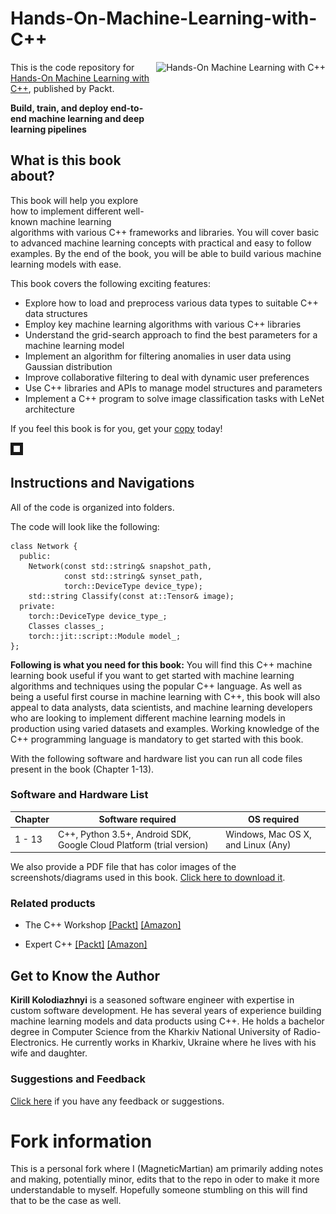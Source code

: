 


# Hands-On-Machine-Learning-with-C++

<a href="https://www.packtpub.com/data/hands-on-machine-learning-with-c?utm_source=github&utm_medium=repository&utm_campaign=9781789955330"><img src="https://www.packtpub.com/media/catalog/product/cache/e4d64343b1bc593f1c5348fe05efa4a6/9/7/9781789955330-original.png" alt="Hands-On Machine Learning with C++" height="256px" align="right"></a>

This is the code repository for [Hands-On Machine Learning with C++](https://www.packtpub.com/data/hands-on-machine-learning-with-c?utm_source=github&utm_medium=repository&utm_campaign=9781789955330), published by Packt.

**Build, train, and deploy end-to-end machine learning and deep learning pipelines**

## What is this book about?
This book will help you explore how to implement different well-known machine learning algorithms with various C++ frameworks and libraries. You will cover basic to advanced machine learning concepts with practical and easy to follow examples. By the end of the book, you will be able to build various machine learning models with ease.

This book covers the following exciting features: 
* Explore how to load and preprocess various data types to suitable C++ data structures
* Employ key machine learning algorithms with various C++ libraries
* Understand the grid-search approach to find the best parameters for a machine learning model
* Implement an algorithm for filtering anomalies in user data using Gaussian distribution
* Improve collaborative filtering to deal with dynamic user preferences
* Use C++ libraries and APIs to manage model structures and parameters
* Implement a C++ program to solve image classification tasks with LeNet architecture

If you feel this book is for you, get your [copy](https://www.amazon.com/dp/B0881XCLY8) today!

<a href="https://www.packtpub.com/?utm_source=github&utm_medium=banner&utm_campaign=GitHubBanner"><img src="https://raw.githubusercontent.com/PacktPublishing/GitHub/master/GitHub.png" alt="https://www.packtpub.com/" border="5" /></a>

## Instructions and Navigations
All of the code is organized into folders.

The code will look like the following:
```
class Network {
  public:
    Network(const std::string& snapshot_path,
            const std::string& synset_path,
            torch::DeviceType device_type);
    std::string Classify(const at::Tensor& image);
  private:
    torch::DeviceType device_type_;
    Classes classes_;
    torch::jit::script::Module model_;
};

```

**Following is what you need for this book:**
You will find this C++ machine learning book useful if you want to get started with machine learning algorithms and techniques using the popular C++ language. As well as being a useful first course in machine learning with C++, this book will also appeal to data analysts, data scientists, and machine learning developers who are looking to implement different machine learning models in production using varied datasets and examples. Working knowledge of the C++ programming language is mandatory to get started with this book.

With the following software and hardware list you can run all code files present in the book (Chapter 1-13).

### Software and Hardware List

| Chapter  | Software required                                                                    | OS required                        |
| -------- | -------------------------------------------------------------------------------------| -----------------------------------|
| 1 - 13   |   C++, Python 3.5+, Android SDK, Google Cloud Platform (trial version)                | Windows, Mac OS X, and Linux (Any) |

We also provide a PDF file that has color images of the screenshots/diagrams used in this book. [Click here to download it](https://static.packt-cdn.com/downloads/9781789955330_ColorImages.pdf).


### Related products <Other books you may enjoy>
* The C++ Workshop [[Packt]](https://www.packtpub.com/programming/the-c-workshop?utm_source=github&utm_medium=repository&utm_campaign=9781839216626) [[Amazon]](https://www.amazon.com/Workshop-New-Interactive-Approach-Learning-ebook/dp/B082451SZ9)

* Expert C++ [[Packt]](https://www.packtpub.com/programming/mastering-c-programming?utm_source=github&utm_medium=repository&utm_campaign=9781838552657) [[Amazon]](https://www.amazon.com/Expert-proficient-programmer-learning-practices-ebook/dp/B085G6VVW2)

## Get to Know the Author
**Kirill Kolodiazhnyi**
is a seasoned software engineer with expertise in custom software development. He has several years of experience building machine learning models and data products using C++. He holds a bachelor degree in Computer Science from the Kharkiv National University of Radio-Electronics. He currently works in Kharkiv, Ukraine where he lives with his wife and daughter.

### Suggestions and Feedback
[Click here](https://docs.google.com/forms/d/e/1FAIpQLSdy7dATC6QmEL81FIUuymZ0Wy9vH1jHkvpY57OiMeKGqib_Ow/viewform) if you have any feedback or suggestions.

# Fork information
This is a personal fork where I (MagneticMartian) am primarily adding notes and making, potentially minor, edits that to the repo in oder to make it more understandable to myself. Hopefully someone stumbling on this will find that to be the case as well.
